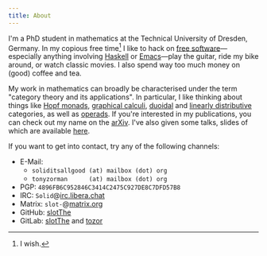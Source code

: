 ```yaml
---
title: About
---
```


I'm a PhD student in mathematics at the Technical University of Dresden,
Germany.  In my copious free time[^1] I like to hack on [free
software]—especially anything involving [Haskell] or [Emacs]—play the
guitar, ride my bike around, or watch classic movies.  I also spend way
too much money on (good) coffee and tea.

My work in mathematics can broadly be characterised under the term
"category theory and its applications".  In particular, I like thinking
about things like [Hopf monads], [graphical calculi], [duoidal] and
[linearly distributive] categories, as well as [operads].  If you're
interested in my publications, you can check out my name on the [arXiv].
I've also given some talks, slides of which are available
[here](./research.html).

If you want to get into contact, try any of the following channels:

+ E-Mail:
  + `soliditsallgood (at) mailbox (dot) org`
  + `tonyzorman      (at) mailbox (dot) org`
+ PGP: `4896FB6C952846C3414C2475C927DE8C7DFD57B8`
+ IRC: `Solid`@[irc.libera.chat](https://libera.chat/)
+ Matrix: `slot-`@[matrix.org](https://matrix.org/)
+ GitHub: [slotThe](https://github.com/slotThe)
+ GitLab: [slotThe](https://gitlab.com/slotThe) and [tozor](https://gitlab.com/tozor)

[Emacs]: https://www.gnu.org/software/emacs/
[Haskell]: https://www.haskell.org/
[Hopf monads]: https://ncatlab.org/nlab/show/Hopf+monad
[arXiv]: https://arxiv.org/search/math?searchtype=author&query=Zorman%2C+T
[duoidal]: https://ncatlab.org/nlab/show/duoidal+category
[free software]: ./free-software.html
[graphical calculi]: https://ncatlab.org/nlab/show/string+diagram
[linearly distributive]: https://ncatlab.org/nlab/show/linearly+distributive+category
[operads]: https://ncatlab.org/nlab/show/string+diagram

[^1]: I wish.
